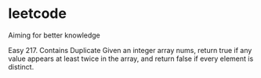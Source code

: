 # leetcode
Aiming for better knowledge

Easy 
217. Contains Duplicate
Given an integer array nums, return true if any value appears at least twice in the array, and return false if every element is distinct.